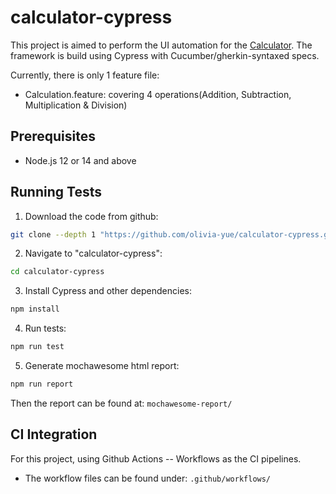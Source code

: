 # calculator-cypress

This project is aimed to perform the UI automation for the [Calculator](https://calculator-web.azurewebsites.net/). The framework is build using Cypress with Cucumber/gherkin-syntaxed specs.

Currently, there is only 1 feature file:

* Calculation.feature: covering 4 operations(Addition, Subtraction, Multiplication & Division)

## Prerequisites
* Node.js 12 or 14 and above

## Running Tests
1. Download the code from github: 
  ```bash
  git clone --depth 1 "https://github.com/olivia-yue/calculator-cypress.git"
  `````
2. Navigate to "calculator-cypress": 
  ```bash
  cd calculator-cypress
  ```
3. Install Cypress and other dependencies:
  ```bash
  npm install
  ```
4. Run tests:
  ```bash
  npm run test
  ``` 
5. Generate mochawesome html report:
  ```bash
  npm run report
  ```
  Then the report can be found at: `mochawesome-report/`

## CI Integration  
For this project, using Github Actions -- Workflows as the CI pipelines. 
* The workflow files can be found under: `.github/workflows/`